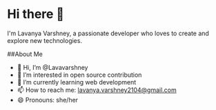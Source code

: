# Hi there 👋
I'm Lavanya Varshney, a passionate developer who loves to create and explore new technologies.

##About Me
- 👋 Hi, I’m @Lavavarshney
- 👀 I’m interested in open source contribution
- 🌱 I’m currently learning web development
- 📫 How to reach me: lavanya.varshney2104@gmail.com
- 😄 Pronouns: she/her


<!---
Lavavarshney/Lavavarshney is a ✨ special ✨ repository because its `README.md` (this file) appears on your GitHub profile.
You can click the Preview link to take a look at your changes.
--->
